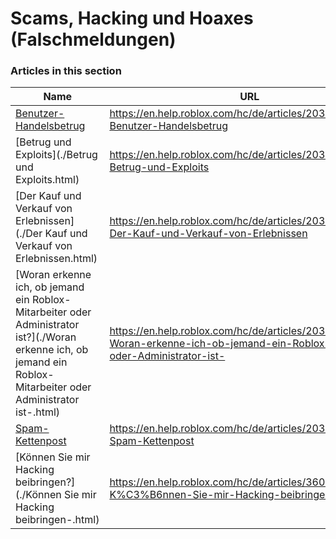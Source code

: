 # Scams, Hacking und Hoaxes (Falschmeldungen)  
### Articles in this section
Name|URL
-|-
[Benutzer-Handelsbetrug](./Benutzer-Handelsbetrug.html) |https://en.help.roblox.com/hc/de/articles/203312390-Benutzer-Handelsbetrug
[Betrug und Exploits](./Betrug und Exploits.html) |https://en.help.roblox.com/hc/de/articles/203312450-Betrug-und-Exploits
[Der Kauf und Verkauf von Erlebnissen](./Der Kauf und Verkauf von Erlebnissen.html) |https://en.help.roblox.com/hc/de/articles/203313980-Der-Kauf-und-Verkauf-von-Erlebnissen
[Woran erkenne ich, ob jemand ein Roblox-Mitarbeiter oder Administrator ist?](./Woran erkenne ich, ob jemand ein Roblox-Mitarbeiter oder Administrator ist-.html) |https://en.help.roblox.com/hc/de/articles/203313360-Woran-erkenne-ich-ob-jemand-ein-Roblox-Mitarbeiter-oder-Administrator-ist-
[Spam-Kettenpost](./Spam-Kettenpost.html) |https://en.help.roblox.com/hc/de/articles/203312510-Spam-Kettenpost
[Können Sie mir Hacking beibringen?](./Können Sie mir Hacking beibringen-.html) |https://en.help.roblox.com/hc/de/articles/360000242306-K%C3%B6nnen-Sie-mir-Hacking-beibringen-